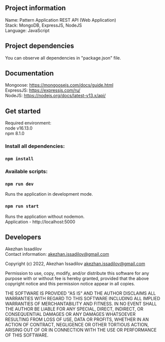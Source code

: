 Project information
-------------------

Name: Pattern Application REST API (Web Application)\
Stack: MongoDB, ExpressJS, NodeJS\
Language: JavaScript

Project dependencies
--------------------

You can observe all dependencies in "package.json" file.

Documentation
-------------

Mongoose: https://mongoosejs.com/docs/guide.html \
ExpressJS: https://expressjs.com/ru/ \
NodeJS: https://nodejs.org/docs/latest-v13.x/api/

Get started
-----------

Required environment:\
node v16.13.0\
npm 8.1.0
### Install all dependencies:
### `npm install`
### Available scripts:
### `npm run dev`
Runs the application in development mode.
### `npm run start`
Runs the application without nodemon.\
Application - http://localhost:5000

Developers
----------
Akezhan Issadilov\
Contact information: akezhan.issadilov@gmail.com

Copyright (c) 2022, Akezhan Issadilov <akezhan.issadilov@gmail.com>

Permission to use, copy, modify, and/or distribute this software for any
purpose with or without fee is hereby granted, provided that the above
copyright notice and this permission notice appear in all copies.

THE SOFTWARE IS PROVIDED "AS IS" AND THE AUTHOR DISCLAIMS ALL WARRANTIES
WITH REGARD TO THIS SOFTWARE INCLUDING ALL IMPLIED WARRANTIES OF
MERCHANTABILITY AND FITNESS. IN NO EVENT SHALL THE AUTHOR BE LIABLE FOR
ANY SPECIAL, DIRECT, INDIRECT, OR CONSEQUENTIAL DAMAGES OR ANY DAMAGES
WHATSOEVER RESULTING FROM LOSS OF USE, DATA OR PROFITS, WHETHER IN AN
ACTION OF CONTRACT, NEGLIGENCE OR OTHER TORTIOUS ACTION, ARISING OUT OF
OR IN CONNECTION WITH THE USE OR PERFORMANCE OF THIS SOFTWARE.

